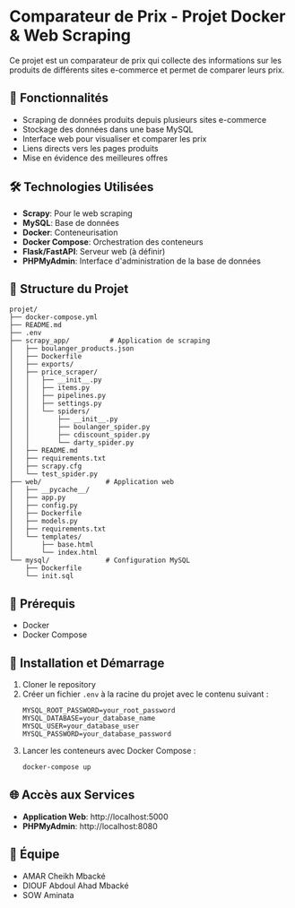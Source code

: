 # Comparateur de Prix - Projet Docker & Web Scraping

Ce projet est un comparateur de prix qui collecte des informations sur les produits de différents sites e-commerce et permet de comparer leurs prix.

## 🚀 Fonctionnalités

- Scraping de données produits depuis plusieurs sites e-commerce
- Stockage des données dans une base MySQL
- Interface web pour visualiser et comparer les prix
- Liens directs vers les pages produits
- Mise en évidence des meilleures offres

## 🛠️ Technologies Utilisées

- **Scrapy**: Pour le web scraping
- **MySQL**: Base de données
- **Docker**: Conteneurisation
- **Docker Compose**: Orchestration des conteneurs
- **Flask/FastAPI**: Serveur web (à définir)
- **PHPMyAdmin**: Interface d'administration de la base de données

## 📁 Structure du Projet

```
projet/
├── docker-compose.yml
├── README.md
├── .env
├── scrapy_app/          # Application de scraping
│   ├── boulanger_products.json
│   ├── Dockerfile
│   ├── exports/
│   ├── price_scraper/
│   │   ├── __init__.py
│   │   ├── items.py
│   │   ├── pipelines.py
│   │   ├── settings.py
│   │   └── spiders/
│   │       ├── __init__.py
│   │       ├── boulanger_spider.py
│   │       ├── cdiscount_spider.py
│   │       └── darty_spider.py
│   ├── README.md
│   ├── requirements.txt
│   ├── scrapy.cfg
│   └── test_spider.py
├── web/                # Application web
│   ├── __pycache__/
│   ├── app.py
│   ├── config.py
│   ├── Dockerfile
│   ├── models.py
│   ├── requirements.txt
│   └── templates/
│       ├── base.html
│       └── index.html
└── mysql/              # Configuration MySQL
    ├── Dockerfile
    └── init.sql
```

## 🚦 Prérequis

- Docker
- Docker Compose

## 🔧 Installation et Démarrage

1. Cloner le repository
2. Créer un fichier `.env` à la racine du projet avec le contenu suivant :
   ```properties
   MYSQL_ROOT_PASSWORD=your_root_password
   MYSQL_DATABASE=your_database_name
   MYSQL_USER=your_database_user
   MYSQL_PASSWORD=your_database_password
   ```
3. Lancer les conteneurs avec Docker Compose :
   ```bash
   docker-compose up
   ```

## 🌐 Accès aux Services

- **Application Web**: http://localhost:5000
- **PHPMyAdmin**: http://localhost:8080

## 👥 Équipe

- AMAR Cheikh Mbacké
- DIOUF Abdoul Ahad Mbacké
- SOW Aminata